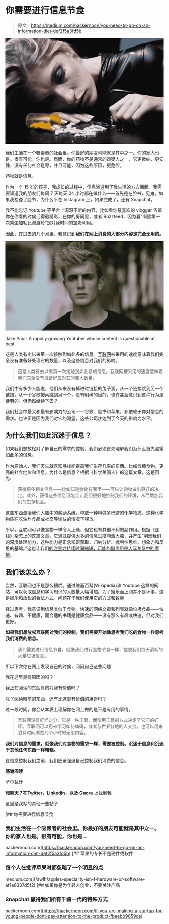# 你需要进行信息节食

> 原文：<https://medium.com/hackernoon/you-need-to-go-on-an-information-diet-def2f5a3fd5b>

![](img/ecee001ad25f43620ab860eaeb5180fe.png)

我们生活在一个吸毒者的社会里。你最好的朋友可能就是其中之一。你的家人也是。很有可能，你也是。然而，你的药物不是通常的嫌疑人之一，它更微妙，更安静，没有任何社会耻辱，并且可能，因为这些原因，更危险。

药物就是信息。

作为一个 15 岁的孩子，我成长的过程中，信息渗透到了我生活的方方面面。我需要知道我的朋友们每周 7 天每天 24 小时都在做什么——首先是在脸书，见鬼，如果我检查了脸书，为什么不在 Instagram 上，如果完成了，还有 Snapchat。

我不能忘记 Youtube 等平台上源源不断的内容，比如看你最喜欢的 vlogger 告诉你在你看的时候活得最精彩，在你的房间里，或者 Buzzfeed，因为看“闺蜜第一次乘坐加勒比海游轮”是对我时间的宝贵利用。

因此，在过去的几个月里，我意识到**我们在网上消费的大部分内容是完全无用的。**

![](img/e82800079d4df0c9229e40e5721455f4.png)

Jake Paul- A rapidly growing Youtuber whose content is questionable at best

这是人类有史以来第一次接触到如此多的信息。[互联网](https://hackernoon.com/tagged/internet)被采用的速度意味着我们完全没有准备好处理它的数量，以及这些信息对我们的影响。

> 这是人类有史以来第一次接触到如此多的信息。互联网被采用的速度意味着我们完全没有准备好应对它的庞大数量。

我们中有多少人能说，他们从来没有掉进过链接的兔子洞，从一个链接跳到另一个链接，从一个谷歌搜索跳到另一个，没有明确的目的，也许甚至意识到这种行为是徒劳的，但仍然继续下去？

我们社会中最大和最有影响力的公司——谷歌、脸书和苹果，都依赖于你对信息的需求。也许正是因为我们对它的渴望，这些公司才达到了今天的影响力水平。

## 为什么我们如此沉迷于信息？

如果我们想放松对了解自己的需求的控制，我们必须首先理解我们为什么首先渴望如此多的信息。

作为原始人，我们天生就喜欢寻找能提高我们生存几率的东西。比如含糖食物、更高的社会地位和信息。为什么是信息？根据《科学美国人》的这篇文章，这是因为:

> 获得更多相关信息——比如知道食物在哪里——可以让动物做出更好的决定。此外，获得这些信息可能会让我们更好地控制我们的环境，从而增加我们的生存机会。

这些东西激活我们大脑中的奖励系统，释放一种叫做多巴胺的化学物质，这种化学物质在吃油炸食品或社交等愉快的情况下释放。

所以，互联网可以像食物一样令人上瘾，但它也有其他不利的副作用。根据《连线》杂志上的这篇文章，它通过提供太多的信息过度刺激大脑，并产生“削弱我们的深度处理能力，这种能力是正念知识获取、归纳分析、批判性思维、想象力和反思的基础。”这也让我们[的注意力持续时间缩短，可能的副作用是人际关系中的摩擦](http://www.nytimes.com/2010/06/07/technology/07brain.html?ref=matt_richtel&pagewanted=all&mtrref=en.wikipedia.org)。

## 我们该怎么办？

当然，互联网也不是那么糟糕。通过维基百科(Wikipedia)和 Youtube 这样的网站，可以获取信息和学习知识的人数量大幅增加。为了娱乐而上网并不是坏事，这是娱乐和放松的合法方式。问题在于我们使用它的方式和数量

经过思考，我意识到信息类似于食物。快速的网络文章和列表就像垃圾食品——快速、有趣、不健康，而合适的书籍是健康食品——没有那么有趣或快速，但对我们更好。

**如果我们想放松互联网对我们的控制，我们需要开始像思考我们吃的食物一样思考我们消费的信息。**

> 我们需要进行信息节食，就像我们进行食物节食一样，摆脱我们每天消耗的大量垃圾信息。

所以下次你在网上发现自己的时候，问问自己这些问题

我在这里是有原因的吗？

我正在阅读的东西真的对我有价值吗？

除了阅读眼前的东西，还有比这更有价值的用途吗？

过一段时间，你会从本质上理解你在网上做的是不是有用的事情。

> 互联网没有好坏之分，它是一种工具，而使用工具的方式决定了它们的好坏。互联网可以用来学习如何编码，或者与世界各地的人交流，也可以用来浪费时间浏览几个小时的无用内容。

**我们对信息的需求，就像我们对食物的需求一样，需要被控制。沉迷于信息和沉迷于其他任何东西一样糟糕。**

在信息控制我们之前，我们应该强迫自己控制我们消费的信息。

**感谢阅读**

萨尔瓦什

**想聊天？在**[**Twitter**](https://twitter.com/SarvasvKulpati)**，**[**Linkedin**](https://www.linkedin.com/in/sarvasvkulpati/)**，以及** [**Quora**](https://www.quora.com/profile/Sarvasv-Kulpati) 上找到我

这里是我写的其他一些帖子

[](https://hackernoon.com/you-need-to-go-on-an-information-diet-def2f5a3fd5b) [## 你需要进行信息节食

### 我们生活在一个吸毒者的社会里。你最好的朋友可能就是其中之一。你的家人也是。很有可能，你也是…

hackernoon.com](https://hackernoon.com/you-need-to-go-on-an-information-diet-def2f5a3fd5b) [](/swlh/apples-speciality-isn-t-hardware-or-software-af1e6337d5f2) [## 苹果的专长不是硬件或软件

### 每个人在批评苹果时都忽略了一个明显的点

medium.com](/swlh/apples-speciality-isn-t-hardware-or-software-af1e6337d5f2) [](https://hackernoon.com/if-you-are-making-a-startup-for-young-people-dont-pay-attention-to-the-product-fbeebb9059ce) [## 如果你是为年轻人创业，不要关注产品

### Snapchat 赢得我们所有千禧一代的特殊方式

hackernoon.com](https://hackernoon.com/if-you-are-making-a-startup-for-young-people-dont-pay-attention-to-the-product-fbeebb9059ce)